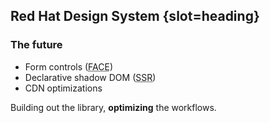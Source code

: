 ## Red Hat Design System {slot=heading}

### The future

- Form controls (<abbr title="form-associated custom elements">FACE</abbr>)
- Declarative shadow DOM (<abbr title="server-side rendered">SSR</abbr>)
- CDN optimizations

Building out the library, **optimizing** the workflows.


